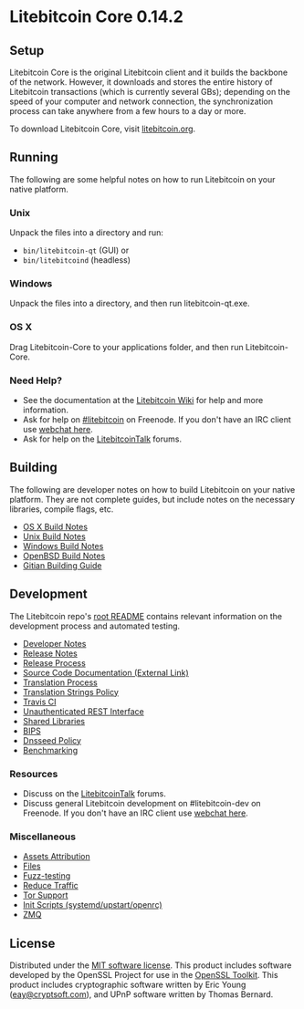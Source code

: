 Litebitcoin Core 0.14.2
=====================

Setup
---------------------
Litebitcoin Core is the original Litebitcoin client and it builds the backbone of the network. However, it downloads and stores the entire history of Litebitcoin transactions (which is currently several GBs); depending on the speed of your computer and network connection, the synchronization process can take anywhere from a few hours to a day or more.

To download Litebitcoin Core, visit [litebitcoin.org](https://litebitcoin.org).

Running
---------------------
The following are some helpful notes on how to run Litebitcoin on your native platform.

### Unix

Unpack the files into a directory and run:

- `bin/litebitcoin-qt` (GUI) or
- `bin/litebitcoind` (headless)

### Windows

Unpack the files into a directory, and then run litebitcoin-qt.exe.

### OS X

Drag Litebitcoin-Core to your applications folder, and then run Litebitcoin-Core.

### Need Help?

* See the documentation at the [Litebitcoin Wiki](https://litebitcoin.info/)
for help and more information.
* Ask for help on [#litebitcoin](http://webchat.freenode.net?channels=litebitcoin) on Freenode. If you don't have an IRC client use [webchat here](http://webchat.freenode.net?channels=litebitcoin).
* Ask for help on the [LitebitcoinTalk](https://litebitcointalk.io/) forums.

Building
---------------------
The following are developer notes on how to build Litebitcoin on your native platform. They are not complete guides, but include notes on the necessary libraries, compile flags, etc.

- [OS X Build Notes](build-osx.md)
- [Unix Build Notes](build-unix.md)
- [Windows Build Notes](build-windows.md)
- [OpenBSD Build Notes](build-openbsd.md)
- [Gitian Building Guide](gitian-building.md)

Development
---------------------
The Litebitcoin repo's [root README](/README.md) contains relevant information on the development process and automated testing.

- [Developer Notes](developer-notes.md)
- [Release Notes](release-notes.md)
- [Release Process](release-process.md)
- [Source Code Documentation (External Link)](https://dev.visucore.com/litebitcoin/doxygen/)
- [Translation Process](translation_process.md)
- [Translation Strings Policy](translation_strings_policy.md)
- [Travis CI](travis-ci.md)
- [Unauthenticated REST Interface](REST-interface.md)
- [Shared Libraries](shared-libraries.md)
- [BIPS](bips.md)
- [Dnsseed Policy](dnsseed-policy.md)
- [Benchmarking](benchmarking.md)

### Resources
* Discuss on the [LitebitcoinTalk](https://litebitcointalk.io/) forums.
* Discuss general Litebitcoin development on #litebitcoin-dev on Freenode. If you don't have an IRC client use [webchat here](http://webchat.freenode.net/?channels=litebitcoin-dev).

### Miscellaneous
- [Assets Attribution](assets-attribution.md)
- [Files](files.md)
- [Fuzz-testing](fuzzing.md)
- [Reduce Traffic](reduce-traffic.md)
- [Tor Support](tor.md)
- [Init Scripts (systemd/upstart/openrc)](init.md)
- [ZMQ](zmq.md)

License
---------------------
Distributed under the [MIT software license](/COPYING).
This product includes software developed by the OpenSSL Project for use in the [OpenSSL Toolkit](https://www.openssl.org/). This product includes
cryptographic software written by Eric Young ([eay@cryptsoft.com](mailto:eay@cryptsoft.com)), and UPnP software written by Thomas Bernard.
